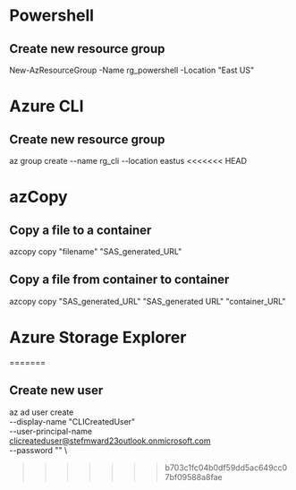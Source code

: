

# Powershell
## Create new resource group
New-AzResourceGroup -Name rg_powershell -Location "East US"


# Azure CLI
## Create new resource group
az group create --name rg_cli --location eastus 
<<<<<<< HEAD


# azCopy 
## Copy a file to a container
azcopy copy "filename" "SAS_generated_URL"
## Copy a file from container to container
azcopy copy "SAS_generated_URL" "SAS_generated URL" "container_URL"

# Azure Storage Explorer
=======
## Create new user
az ad user create \
  --display-name "CLICreatedUser" \
  --user-principal-name clicreateduser@stefmward23outlook.onmicrosoft.com \
  --password "" \
>>>>>>> b703c1fc04b0df59dd5ac649cc07bf09588a8fae
